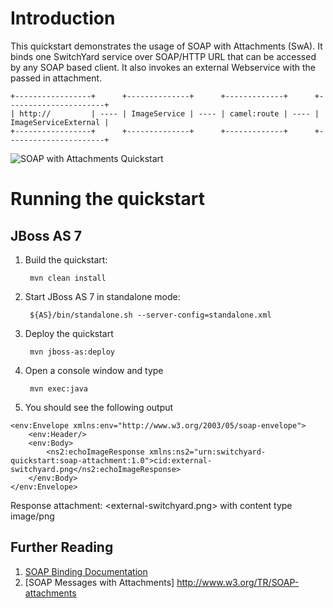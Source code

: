 Introduction
============
This quickstart demonstrates the usage of SOAP with Attachments (SwA). It binds
one SwitchYard service over SOAP/HTTP URL that can be accessed by any SOAP based client.
It also invokes an external Webservice with the passed in attachment.

```
+-----------------+      +--------------+      +-------------+      +----------------------+
| http://         | ---- | ImageService | ---- | camel:route | ---- | ImageServiceExternal |
+-----------------+      +--------------+      +-------------+      +----------------------+
```

![SOAP with Attachments Quickstart](https://github.com/jboss-switchyard/quickstarts/raw/master/soap-binding-rpc/soap-attachment.jpg)

Running the quickstart
======================

JBoss AS 7
----------
1. Build the quickstart:

        mvn clean install

2. Start JBoss AS 7 in standalone mode:

        ${AS}/bin/standalone.sh --server-config=standalone.xml

3. Deploy the quickstart

        mvn jboss-as:deploy

4. Open a console window and type

        mvn exec:java

5. You should see the following output
```
<env:Envelope xmlns:env="http://www.w3.org/2003/05/soap-envelope">
    <env:Header/>
    <env:Body>
        <ns2:echoImageResponse xmlns:ns2="urn:switchyard-quickstart:soap-attachment:1.0">cid:external-switchyard.png</ns2:echoImageResponse>
    </env:Body>
</env:Envelope>
```
Response attachment: <external-switchyard.png> with content type image/png

## Further Reading

1. [SOAP Binding Documentation](https://docs.jboss.org/author/display/SWITCHYARD/SOAP+Bindings)
2. [SOAP Messages with Attachments] http://www.w3.org/TR/SOAP-attachments
